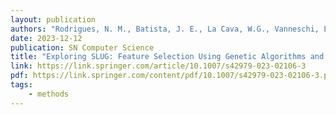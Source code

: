 ```yaml
---
layout: publication
authors: "Rodrigues, N. M., Batista, J. E., La Cava, W.G., Vanneschi, L., & Silva, S."
date: 2023-12-12
publication: SN Computer Science
title: "Exploring SLUG: Feature Selection Using Genetic Algorithms and Genetic Programming"
link: https://link.springer.com/article/10.1007/s42979-023-02106-3
pdf: https://link.springer.com/content/pdf/10.1007/s42979-023-02106-3.pdf
tags:
    - methods
---
```

